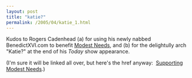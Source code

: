 ```yaml
---
layout: post
title: "katie?"
permalink: /2005/04/katie_1.html
---
```


<p>Kudos to Rogers Cadenhead (a) for using his newly nabbed BenedictXVI.com to benefit <a href="http://www.modestneeds.org/">Modest Needs</a>, and (b) for the delightully arch &quot;Katie?&quot; at the end of his <em>Today</em> show appearance.&nbsp; </p>

<p>(I'm sure it will be linked all over, but here's the href anyway:&nbsp; <a title="Supporting Modest Needs" href="http://www.cadenhead.org/workbench/entry/2005/04/21.html">Supporting Modest Needs</a>.)</p>


